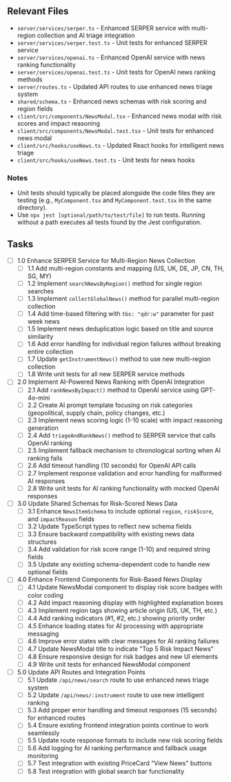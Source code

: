 ## Relevant Files

- `server/services/serper.ts` - Enhanced SERPER service with multi-region collection and AI triage integration
- `server/services/serper.test.ts` - Unit tests for enhanced SERPER service
- `server/services/openai.ts` - Enhanced OpenAI service with news ranking functionality
- `server/services/openai.test.ts` - Unit tests for OpenAI news ranking methods
- `server/routes.ts` - Updated API routes to use enhanced news triage system
- `shared/schema.ts` - Enhanced news schemas with risk scoring and region fields
- `client/src/components/NewsModal.tsx` - Enhanced news modal with risk scores and impact reasoning
- `client/src/components/NewsModal.test.tsx` - Unit tests for enhanced news modal
- `client/src/hooks/useNews.ts` - Updated React hooks for intelligent news triage
- `client/src/hooks/useNews.test.ts` - Unit tests for news hooks

### Notes

- Unit tests should typically be placed alongside the code files they are testing (e.g., `MyComponent.tsx` and `MyComponent.test.tsx` in the same directory).
- Use `npx jest [optional/path/to/test/file]` to run tests. Running without a path executes all tests found by the Jest configuration.

## Tasks

- [ ] 1.0 Enhance SERPER Service for Multi-Region News Collection
  - [ ] 1.1 Add multi-region constants and mapping (US, UK, DE, JP, CN, TH, SG, MY)
  - [ ] 1.2 Implement `searchNewsByRegion()` method for single region searches
  - [ ] 1.3 Implement `collectGlobalNews()` method for parallel multi-region collection
  - [ ] 1.4 Add time-based filtering with `tbs: "qdr:w"` parameter for past week news
  - [ ] 1.5 Implement news deduplication logic based on title and source similarity
  - [ ] 1.6 Add error handling for individual region failures without breaking entire collection
  - [ ] 1.7 Update `getInstrumentNews()` method to use new multi-region collection
  - [ ] 1.8 Write unit tests for all new SERPER service methods

- [ ] 2.0 Implement AI-Powered News Ranking with OpenAI Integration
  - [ ] 2.1 Add `rankNewsByImpact()` method to OpenAI service using GPT-4o-mini
  - [ ] 2.2 Create AI prompt template focusing on risk categories (geopolitical, supply chain, policy changes, etc.)
  - [ ] 2.3 Implement news scoring logic (1-10 scale) with impact reasoning generation
  - [ ] 2.4 Add `triageAndRankNews()` method to SERPER service that calls OpenAI ranking
  - [ ] 2.5 Implement fallback mechanism to chronological sorting when AI ranking fails
  - [ ] 2.6 Add timeout handling (10 seconds) for OpenAI API calls
  - [ ] 2.7 Implement response validation and error handling for malformed AI responses
  - [ ] 2.8 Write unit tests for AI ranking functionality with mocked OpenAI responses

- [ ] 3.0 Update Shared Schemas for Risk-Scored News Data
  - [ ] 3.1 Enhance `NewsItemSchema` to include optional `region`, `riskScore`, and `impactReason` fields
  - [ ] 3.2 Update TypeScript types to reflect new schema fields
  - [ ] 3.3 Ensure backward compatibility with existing news data structures
  - [ ] 3.4 Add validation for risk score range (1-10) and required string fields
  - [ ] 3.5 Update any existing schema-dependent code to handle new optional fields

- [ ] 4.0 Enhance Frontend Components for Risk-Based News Display
  - [ ] 4.1 Update NewsModal component to display risk score badges with color coding
  - [ ] 4.2 Add impact reasoning display with highlighted explanation boxes
  - [ ] 4.3 Implement region tags showing article origin (US, UK, TH, etc.)
  - [ ] 4.4 Add ranking indicators (#1, #2, etc.) showing priority order
  - [ ] 4.5 Enhance loading states for AI processing with appropriate messaging
  - [ ] 4.6 Improve error states with clear messages for AI ranking failures
  - [ ] 4.7 Update NewsModal title to indicate "Top 5 Risk Impact News"
  - [ ] 4.8 Ensure responsive design for risk badges and new UI elements
  - [ ] 4.9 Write unit tests for enhanced NewsModal component

- [ ] 5.0 Update API Routes and Integration Points
  - [ ] 5.1 Update `/api/news/search` route to use enhanced news triage system
  - [ ] 5.2 Update `/api/news/:instrument` route to use new intelligent ranking
  - [ ] 5.3 Add proper error handling and timeout responses (15 seconds) for enhanced routes
  - [ ] 5.4 Ensure existing frontend integration points continue to work seamlessly
  - [ ] 5.5 Update route response formats to include new risk scoring fields
  - [ ] 5.6 Add logging for AI ranking performance and fallback usage monitoring
  - [ ] 5.7 Test integration with existing PriceCard "View News" buttons
  - [ ] 5.8 Test integration with global search bar functionality 